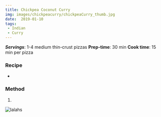 ```yaml
---
title: Chickpea Coconut Curry
img: images/chickpeacurry/chickpeaCurry_thumb.jpg
date:  2019-01-10
tags:
 - Indian
 - Curry
---
```


<preview text>

***Servings***: 1-4 medium thin-crust pizzas
**Prep-time**: 30 min
**Cook time**: 15 min per pizza

### Recipe


-

### Method

1.

![lalahs](/images/lalas.jpeg)





